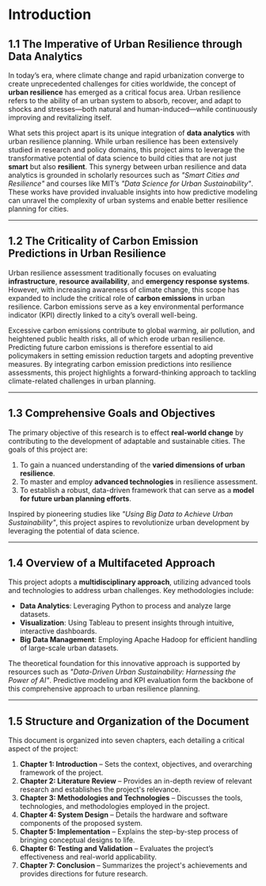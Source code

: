 # Introduction

## 1.1 The Imperative of Urban Resilience through Data Analytics

In today’s era, where climate change and rapid urbanization converge to create unprecedented challenges for cities worldwide, the concept of **urban resilience** has emerged as a critical focus area. Urban resilience refers to the ability of an urban system to absorb, recover, and adapt to shocks and stresses—both natural and human-induced—while continuously improving and revitalizing itself.

What sets this project apart is its unique integration of **data analytics** with urban resilience planning. While urban resilience has been extensively studied in research and policy domains, this project aims to leverage the transformative potential of data science to build cities that are not just **smart** but also **resilient**. This synergy between urban resilience and data analytics is grounded in scholarly resources such as *"Smart Cities and Resilience"* and courses like MIT’s *"Data Science for Urban Sustainability"*. These works have provided invaluable insights into how predictive modeling can unravel the complexity of urban systems and enable better resilience planning for cities.

---

## 1.2 The Criticality of Carbon Emission Predictions in Urban Resilience

Urban resilience assessment traditionally focuses on evaluating **infrastructure**, **resource availability**, and **emergency response systems**. However, with increasing awareness of climate change, this scope has expanded to include the critical role of **carbon emissions** in urban resilience. Carbon emissions serve as a key environmental performance indicator (KPI) directly linked to a city’s overall well-being.

Excessive carbon emissions contribute to global warming, air pollution, and heightened public health risks, all of which erode urban resilience. Predicting future carbon emissions is therefore essential to aid policymakers in setting emission reduction targets and adopting preventive measures. By integrating carbon emission predictions into resilience assessments, this project highlights a forward-thinking approach to tackling climate-related challenges in urban planning.

---

## 1.3 Comprehensive Goals and Objectives

The primary objective of this research is to effect **real-world change** by contributing to the development of adaptable and sustainable cities. The goals of this project are:

1. To gain a nuanced understanding of the **varied dimensions of urban resilience**.
2. To master and employ **advanced technologies** in resilience assessment.
3. To establish a robust, data-driven framework that can serve as a **model for future urban planning efforts**.

Inspired by pioneering studies like *"Using Big Data to Achieve Urban Sustainability"*, this project aspires to revolutionize urban development by leveraging the potential of data science.

---

## 1.4 Overview of a Multifaceted Approach

This project adopts a **multidisciplinary approach**, utilizing advanced tools and technologies to address urban challenges. Key methodologies include:

- **Data Analytics**: Leveraging Python to process and analyze large datasets.
- **Visualization**: Using Tableau to present insights through intuitive, interactive dashboards.
- **Big Data Management**: Employing Apache Hadoop for efficient handling of large-scale urban datasets.

The theoretical foundation for this innovative approach is supported by resources such as *"Data-Driven Urban Sustainability: Harnessing the Power of AI"*. Predictive modeling and KPI evaluation form the backbone of this comprehensive approach to urban resilience planning.

---

## 1.5 Structure and Organization of the Document

This document is organized into seven chapters, each detailing a critical aspect of the project:

1. **Chapter 1: Introduction** – Sets the context, objectives, and overarching framework of the project.
2. **Chapter 2: Literature Review** – Provides an in-depth review of relevant research and establishes the project's relevance.
3. **Chapter 3: Methodologies and Technologies** – Discusses the tools, technologies, and methodologies employed in the project.
4. **Chapter 4: System Design** – Details the hardware and software components of the proposed system.
5. **Chapter 5: Implementation** – Explains the step-by-step process of bringing conceptual designs to life.
6. **Chapter 6: Testing and Validation** – Evaluates the project’s effectiveness and real-world applicability.
7. **Chapter 7: Conclusion** – Summarizes the project's achievements and provides directions for future research.
